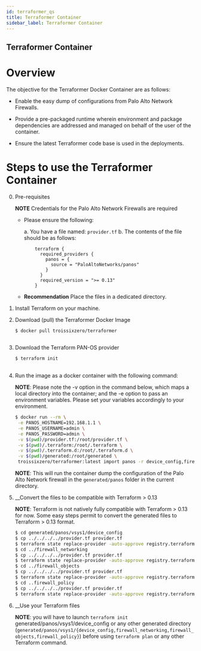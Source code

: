 ```yaml
---
id: terraformer_qs
title: Terraformer Container
sidebar_label: Terraformer Container
---
```



Terraformer Container
-------------------------------------------------------------


Overview
========

The objective for the Terraformer Docker Container are as follows:

 - Enable the easy dump of configurations from Palo Alto Network Firewalls.
   
 - Provide a pre-packaged runtime wherein environment and package dependencies are addressed 
   and managed on behalf of the user of the container. 
   
 - Ensure the latest Terraformer code base is used in the deployments. 
 

Steps to use the Terraformer Container 
==============================================================================

0. Pre-requisites 

   __NOTE__ Credentials for the Palo Alto Network Firewalls are required 
   
   - Please ensure the following:
    
     a. You have a file named: ```provider.tf```
     b. The contents of the file should be as follows:
     
        ```
            terraform {
              required_providers {
                panos = {
                  source = "PaloAltoNetworks/panos"
                }
              }
              required_version = ">= 0.13"
            }
        ```

   - __Recommendation__ Place the files in a dedicated directory.

1. Install Terraform on your machine. 

2. Download (pull) the Terraformer Docker Image

   ```sh    
   $ docker pull troissixzero/terraformer
     
   ```

3. Download the Terraform PAN-OS provider

   ```sh    
   $ terraform init
     
   ```

4. Run the image as a docker container with the following command:
 
   __NOTE__: Please note the -v option in the command below, which maps a local directory 
             into the container; and the -e option to pass an environment variables. Please
             set your variables accordingly to your environment.
 
   ```sh
   $ docker run --rm \
    -e PANOS_HOSTNAME=192.168.1.1 \
    -e PANOS_USERNAME=admin \
    -e PANOS_PASSWORD=admin \
    -v $(pwd)/provider.tf:/root/provider.tf \
    -v $(pwd)/.terraform:/root/.terraform \
    -v $(pwd)/.terraform.d:/root/.terraform.d \
    -v $(pwd)/generated:/root/generated \
    troissixzero/terraformer:latest import panos -r device_config,firewall_networking,firewall_objects,firewall_policy
    ```

   __NOTE__: This will run the container dump the configuration of the Palo Alto Network firewall
             in the ```generated/panos``` folder in the current directory.

5. __Convert the files to be compatible with Terraform > 0.13

    __NOTE__: Terraform is not natively fully compatible with Terraform > 0.13 for now.
              Some easy steps permit to convert the generated files to Terraform > 0.13 format.

   ```sh
   $ cd generated/panos/vsys1/device_config
   $ cp ../../../../provider.tf provider.tf
   $ terraform state replace-provider -auto-approve registry.terraform.io/-/panos PaloAltoNetworks/panos
   $ cd ../firewall_networking
   $ cp ../../../../provider.tf provider.tf
   $ terraform state replace-provider -auto-approve registry.terraform.io/-/panos PaloAltoNetworks/panos
   $ cd ../firewall_objects
   $ cp ../../../../provider.tf provider.tf
   $ terraform state replace-provider -auto-approve registry.terraform.io/-/panos PaloAltoNetworks/panos
   $ cd ..firewall_policy
   $ cp ../../../../provider.tf provider.tf
   $ terraform state replace-provider -auto-approve registry.terraform.io/-/panos PaloAltoNetworks/panos
    ```
6. __Use your Terraform files

    __NOTE__: you will have to launch ```terraform init``` generated/panos/vsys1/device_config or any other
              generated directory (```generated/panos/vsys1/{device_config,firewall_networking,firewall_objects,firewall_policy}```)
              before using ```terraform plan``` or any other Terraform command.
